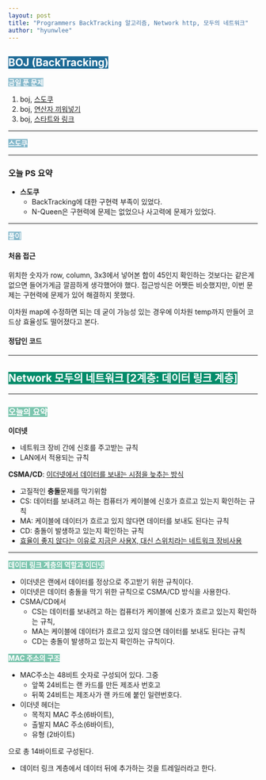 ```yaml
---
layout: post
title: "Programmers BackTracking 알고리즘, Network http, 모두의 네트워크"
author: "hyunwlee"
---
```


## <span style="background-color:#1D6A96; color:white">BOJ (BackTracking)</span>

<span style="background-color:#85B8CB; color:white"><strong>금일 푼 문제</strong></span>

1. boj, [스도쿠](https://www.acmicpc.net/problem/2580)
2. boj, [연산자 끼워넣기](https://www.acmicpc.net/problem/14888)
3. boj, [스타트와 링크](https://www.acmicpc.net/problem/14889)

---

<span style="background-color:#85B8CB; color:white"><strong>스도쿠</strong></span>

---

### 오늘 PS 요약

- <strong>스도쿠</strong>
  - BackTracking에 대한 구현력 부족이 있었다.
  - N-Queen은 구현력에 문제는 없었으나 사고력에 문제가 있었다.

---

<span style="background-color:#85B8CB; color:white"><strong>풀이</strong></span>

#### 처음 접근

위치한 숫자가 row, column, 3x3에서 넣어본 합이 45인지 확인하는 것보다는 같은게 없으면 들어가게금 깔끔하게 생각했어야 했다. 접근방식은 어쨋든 비슷했지만, 이번 문제는 구현력에 문제가 있어 해결하지 못했다.

이차원 map에 수정하면 되는 데 굳이 가능성 있는 경우에 이차원 temp까지 만들어 코드상 효율성도 떨어졌다고 본다.

#### 정답인 코드

<script src="https://gist.github.com/hyunwlee-dev/fa4310b683c5ad2134ffbca827348689.js"></script>

---

## <span style="background-color:#028C6A; color:white">Network 모두의 네트워크 [2계층: 데이터 링크 계층]</span>

---

### <span style="background-color:#7BC5AE; color:white"><strong>오늘의 요약</strong></span>

<strong>이더넷</strong>

- 네트워크 장비 간에 신호를 주고받는 규칙
- LAN에서 적용되는 규칙

<strong>CSMA/CD</strong>: <u>이더넷에서 데이터를 보내는 시점을 늦추는 방식</u>

- 고질적인 <strong>충돌</strong>문제를 막기위함
- CS: 데이터를 보내려고 하는 컴퓨터가 케이블에 신호가 흐르고 있는지 확인하는 규칙
- MA: 케이블에 데이터가 흐르고 있지 않다면 데이터를 보내도 된다는 규칙
- CD: 충돌이 발생하고 있는지 확인하는 규칙
- <u>효율이 좋지 않다는 이유로 지금은 사용X, 대신 스위치라는 네트워크 장비사용</u>

---

<span style="background-color:#7BC5AE; color:white"><strong>데이터 링크 계층의 역할과 이더넷</strong></span>

- 이더넷은 랜에서 데이터를 정상으로 주고받기 위한 규칙이다.
- 이더넷은 데이터 충돌을 막기 위한 규칙으로 CSMA/CD 방식을 사용한다.
- CSMA/CD에서
  - CS는 데이터를 보내려고 하는 컴퓨터가 케이블에 신호가 흐르고 있는지 확인하는 규칙, 
  - MA는 케이블에 데이터가 흐르고 있지 않으면 데이터를 보내도 된다는 규칙
  - CD는 충돌이 발생하고 있는지 확인하는 규칙이다.

<span style="background-color:#7BC5AE; color:white"><strong>MAC 주소의 구조</strong></span>

- MAC주소는 48비트 숫자로 구성되어 있다. 그중 
  - 앞쪽 24비트는 랜 카드를 만든 제조사 번호고
  - 뒤쪽 24비트는 제조사가 랜 카드에 붙인 일련번호다.
- 이더넷 헤더는 
  - 목적지 MAC 주소(6바이트), 
  - 출발지 MAC 주소(6바이트),
  - 유형 (2바이트)

으로 총 14바이트로 구성된다.

- 데이터 링크 계층에서 데이터 뒤에 추가하는 것을 트레일러라고 한다.
